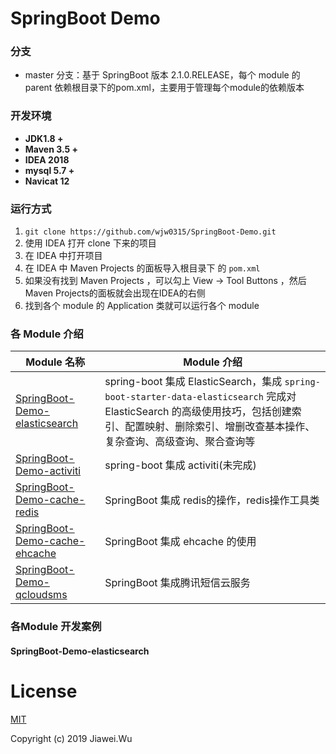 ﻿# SpringBoot Demo

### 分支

- master 分支：基于 SpringBoot 版本 2.1.0.RELEASE，每个 module 的 parent 依赖根目录下的pom.xml，主要用于管理每个module的依赖版本

### 开发环境

- **JDK1.8 +**
- **Maven 3.5 +**
- **IDEA 2018**
- **mysql 5.7 +** 
- **Navicat 12**

### 运行方式

1. `git clone https://github.com/wjw0315/SpringBoot-Demo.git`
2. 使用 IDEA 打开 clone 下来的项目
3. 在 IDEA 中打开项目
4. 在 IDEA 中 Maven Projects 的面板导入根目录下 的 `pom.xml`
5. 如果没有找到 Maven Projects ，可以勾上 View -> Tool Buttons ，然后Maven Projects的面板就会出现在IDEA的右侧
6. 找到各个 module 的 Application 类就可以运行各个 module 


### 各 Module 介绍

| Module 名称                                                  | Module 介绍                                                  |
| ------------------------------------------------------------ | ------------------------------------------------------------ |
| [SpringBoot-Demo-elasticsearch](./SpringBoot-Demo-elasticsearch) | spring-boot 集成 ElasticSearch，集成 `spring-boot-starter-data-elasticsearch` 完成对 ElasticSearch 的高级使用技巧，包括创建索引、配置映射、删除索引、增删改查基本操作、复杂查询、高级查询、聚合查询等 |
| [SpringBoot-Demo-activiti](./SpringBoot-Demo-activiti) | spring-boot 集成 activiti(未完成) |
| [SpringBoot-Demo-cache-redis](./SpringBoot-Demo-cache-redis)| SpringBoot 集成 redis的操作，redis操作工具类|
| [SpringBoot-Demo-cache-ehcache](./SpringBoot-Demo-cache-ehcache)| SpringBoot 集成 ehcache 的使用|
| [SpringBoot-Demo-qcloudsms](./SpringBoot-Demo-qcloudsms) | SpringBoot 集成腾讯短信云服务 |

### 各Module 开发案例

#### SpringBoot-Demo-elasticsearch


# License

[MIT](http://opensource.org/licenses/MIT)

Copyright (c) 2019 Jiawei.Wu